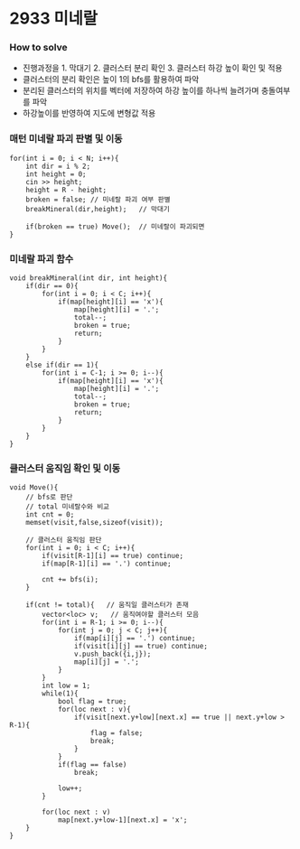 # 2933 미네랄
### How to solve
- 진행과정을 1. 막대기 2. 클러스터 분리 확인 3. 클러스터 하강 높이 확인 및 적용
- 클러스터의 분리 확인은 높이 1의 bfs를 활용하여 파악
- 분리된 클러스터의 위치를 벡터에 저장하여 하강 높이를 하나씩 늘려가며 충돌여부를 파악
- 하강높이를 반영하여 지도에 변형값 적용

### 매턴 미네랄 파괴 판별 및 이동
    for(int i = 0; i < N; i++){
        int dir = i % 2;
        int height = 0;
        cin >> height;
        height = R - height;
        broken = false; // 미네랄 파괴 여부 판별
        breakMineral(dir,height);   // 막대기
        
        if(broken == true) Move();  // 미네랄이 파괴되면
    }

### 미네랄 파괴 함수
    void breakMineral(int dir, int height){
        if(dir == 0){
            for(int i = 0; i < C; i++){
                if(map[height][i] == 'x'){
                    map[height][i] = '.';
                    total--;
                    broken = true;
                    return;
                }
            }
        }
        else if(dir == 1){
            for(int i = C-1; i >= 0; i--){
                if(map[height][i] == 'x'){
                    map[height][i] = '.';
                    total--;
                    broken = true;
                    return;
                }
            }
        }
    }

### 클러스터 움직임 확인 및 이동
    void Move(){
        // bfs로 판단
        // total 미네랄수와 비교
        int cnt = 0;
        memset(visit,false,sizeof(visit));

        // 클러스터 움직임 판단
        for(int i = 0; i < C; i++){
            if(visit[R-1][i] == true) continue;
            if(map[R-1][i] == '.') continue;

            cnt += bfs(i);
        }

        if(cnt != total){   // 움직일 클러스터가 존재
            vector<loc> v;   // 움직여야할 클러스터 모음 
            for(int i = R-1; i >= 0; i--){
                for(int j = 0; j < C; j++){
                    if(map[i][j] == '.') continue;
                    if(visit[i][j] == true) continue;
                    v.push_back({i,j});
                    map[i][j] = '.';
                }
            }
            int low = 1;
            while(1){
                bool flag = true;
                for(loc next : v){
                    if(visit[next.y+low][next.x] == true || next.y+low > R-1){
                        flag = false;
                        break;
                    }
                } 
                if(flag == false)
                    break;
                    
                low++;
            }
            
            for(loc next : v) 
                map[next.y+low-1][next.x] = 'x';
        }
    }